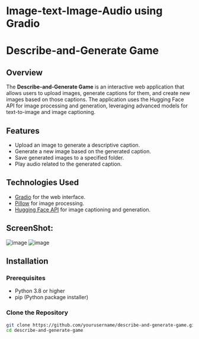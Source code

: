 # Image-text-Image-Audio using Gradio

# Describe-and-Generate Game

## Overview

The **Describe-and-Generate Game** is an interactive web application that allows users to upload images, generate captions for them, and create new images based on those captions. The application uses the Hugging Face API for image processing and generation, leveraging advanced models for text-to-image and image captioning.

## Features

- Upload an image to generate a descriptive caption.
- Generate a new image based on the generated caption.
- Save generated images to a specified folder.
- Play audio related to the generated caption.

## Technologies Used

- [Gradio](https://gradio.app/) for the web interface.
- [Pillow](https://python-pillow.org/) for image processing.
- [Hugging Face API](https://huggingface.co/docs) for image captioning and generation.

## ScreenShot:
![image](https://github.com/user-attachments/assets/ec9fa6ea-3667-4e99-87a7-59bda63c4108) ![image](https://github.com/user-attachments/assets/74cfa118-2f69-44f8-a81c-81f8cb87cb52)



## Installation

### Prerequisites

- Python 3.8 or higher
- pip (Python package installer)

### Clone the Repository

```bash
git clone https://github.com/yourusername/describe-and-generate-game.git
cd describe-and-generate-game
